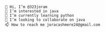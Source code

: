 #

    👋 Hi, I’m @323joram
    👀 I’m interested in java
    🌱 I’m currently learning python
    💞️ I’m looking to collaborate on java
    📫 How to reach me joracashmere24@gmail.com


